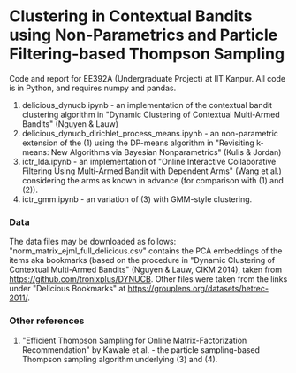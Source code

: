 # Clustering in Contextual Bandits using Non-Parametrics and Particle Filtering-based Thompson Sampling

Code and report for EE392A (Undergraduate Project) at IIT Kanpur. All code is in Python, and requires numpy and pandas.

1. delicious_dynucb.ipynb - an implementation of the contextual bandit clustering algorithm in "Dynamic Clustering of Contextual Multi-Armed Bandits" (Nguyen & Lauw)
2. delicious_dynucb_dirichlet_process_means.ipynb - an non-parametric extension of the (1) using the DP-means algorithm in "Revisiting k-means: New Algorithms via Bayesian Nonparametrics" (Kulis & Jordan)
3. ictr_lda.ipynb - an implementation of "Online Interactive Collaborative Filtering Using Multi-Armed Bandit with Dependent Arms" (Wang et al.) considering the arms as known in advance (for comparison with (1) and (2)).
4. ictr_gmm.ipynb - an variation of (3) with GMM-style clustering.

### Data 

The data files may be downloaded as follows: "norm_matrix_ejml_full_delicious.csv" contains the PCA embeddings of the items aka bookmarks (based on the procedure in "Dynamic Clustering of Contextual Multi-Armed Bandits" (Nguyen & Lauw, CIKM 2014), taken from https://github.com/tronixplus/DYNUCB. Other files were taken from the links under "Delicious Bookmarks" at https://grouplens.org/datasets/hetrec-2011/. 

### Other references

1. "Efficient Thompson Sampling for Online Matrix-Factorization Recommendation" by Kawale et al. - the particle sampling-based Thompson sampling algorithm underlying (3) and (4).
